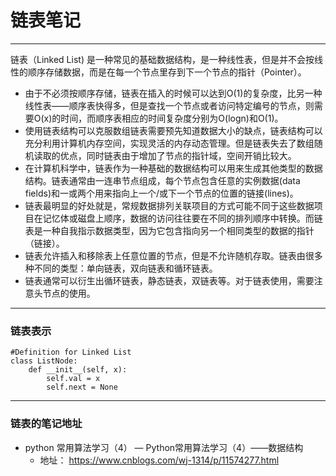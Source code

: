 # 链表笔记
***
链表（Linked List) 是一种常见的基础数据结构，是一种线性表，但是并不会按线性的顺序存储数据，而是在每一个节点里存到下一个节点的指针（Pointer）。
- 由于不必须按顺序存储，链表在插入的时候可以达到O(1)的复杂度，比另一种线性表——顺序表快得多，但是查找一个节点或者访问特定编号的节点，则需要O(x)的时间，而顺序表相应的时间复杂度分别为O(logn)和O(1)。
- 使用链表结构可以克服数组链表需要预先知道数据大小的缺点，链表结构可以充分利用计算机内存空间，实现灵活的内存动态管理。但是链表失去了数组随机读取的优点，同时链表由于增加了节点的指针域，空间开销比较大。
- 在计算机科学中，链表作为一种基础的数据结构可以用来生成其他类型的数据结构。链表通常由一连串节点组成，每个节点包含任意的实例数据(data fields)和一或两个用来指向上一个/或下一个节点的位置的链接(lines)。
- 链表最明显的好处就是，常规数据排列关联项目的方式可能不同于这些数据项目在记忆体或磁盘上顺序，数据的访问往往要在不同的排列顺序中转换。而链表是一种自我指示数据类型，因为它包含指向另一个相同类型的数据的指针（链接）。
- 链表允许插入和移除表上任意位置的节点，但是不允许随机存取。链表由很多种不同的类型：单向链表，双向链表和循环链表。
- 链表通常可以衍生出循环链表，静态链表，双链表等。对于链表使用，需要注意头节点的使用。
***
### 链表表示
```
#Definition for Linked List 
class ListNode:
    def __init__(self, x):
        self.val = x
        self.next = None
```
***
### 链表的笔记地址
- python 常用算法学习（4）
    — Python常用算法学习（4）——数据结构
    - 地址： https://www.cnblogs.com/wj-1314/p/11574277.html